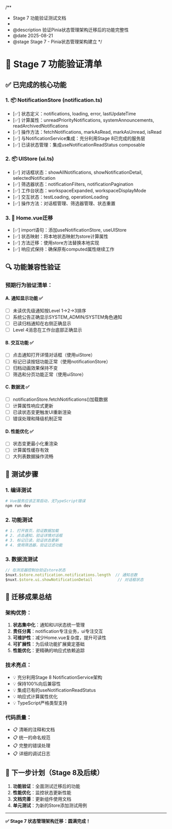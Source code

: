 /**
 * Stage 7 功能验证测试文档
 * 
 * @description 验证Pinia状态管理架构迁移后的功能完整性
 * @date 2025-08-21
 * @stage Stage 7 - Pinia状态管理架构建立
 */

# 🎯 Stage 7 功能验证清单

## ✅ 已完成的核心功能

### 1. 📦 NotificationStore (notification.ts)
- [✅] 状态定义：notifications, loading, error, lastUpdateTime
- [✅] 计算属性：unreadPriorityNotifications, systemAnnouncements, readArchivedNotifications
- [✅] 操作方法：fetchNotifications, markAsRead, markAsUnread, isRead
- [✅] 与NotificationService集成：充分利用Stage 8已完成的服务层
- [✅] 已读状态管理：集成useNotificationReadStatus composable

### 2. 📦 UIStore (ui.ts)
- [✅] 对话框状态：showAllNotifications, showNotificationDetail, selectedNotification
- [✅] 筛选器状态：notificationFilters, notificationPagination
- [✅] 工作台状态：workspaceExpanded, workspaceDisplayMode
- [✅] 交互状态：testLoading, operationLoading
- [✅] 操作方法：对话框管理、筛选器管理、状态重置

### 3. 🔄 Home.vue迁移
- [✅] import语句：添加useNotificationStore, useUIStore
- [✅] 状态映射：将本地状态映射为store计算属性
- [✅] 方法迁移：使用store方法替换本地实现
- [✅] 响应式保持：确保原有computed属性继续工作

## 🔍 功能兼容性验证

### 预期行为验证清单：

#### A. 通知显示功能 ✅
- [ ] 未读优先级通知按Level 1→2→3排序
- [ ] 系统公告正确显示SYSTEM_ADMIN/SYSTEM角色通知
- [ ] 已读归档通知在右侧正确显示
- [ ] Level 4消息在工作台底部正确显示

#### B. 交互功能 ✅  
- [ ] 点击通知打开详情对话框（使用uiStore）
- [ ] 标记已读按钮功能正常（使用notificationStore）
- [ ] 归档动画效果保持不变
- [ ] 筛选和分页功能正常（使用uiStore）

#### C. 数据流 ✅
- [ ] notificationStore.fetchNotifications()加载数据
- [ ] 计算属性响应式更新
- [ ] 已读状态变更触发UI重新渲染
- [ ] 错误处理和降级机制正常

#### D. 性能优化 ✅
- [ ] 状态变更最小化重渲染
- [ ] 计算属性缓存有效
- [ ] 大列表数据操作流畅

## 🧪 测试步骤

### 1. 编译测试
```bash
# Vue服务应该正常启动，无TypeScript错误
npm run dev
```

### 2. 功能测试  
```bash
# 1. 打开首页，验证数据加载
# 2. 点击通知，验证详情对话框
# 3. 标记已读，验证状态更新  
# 4. 使用筛选器，验证过滤功能
```

### 3. 数据流测试
```javascript
// 在浏览器控制台验证store状态
$nuxt.$store.notification.notifications.length  // 通知总数
$nuxt.$store.ui.showNotificationDetail           // 对话框状态  
```

## 🎊 迁移成果总结

### 架构优势：
1. **状态集中化**：通知和UI状态统一管理
2. **责任分离**：notification专注业务，ui专注交互
3. **可维护性**：减少Home.vue复杂度，提升可读性
4. **可扩展性**：为后续功能扩展奠定基础
5. **性能优化**：更精确的响应式依赖追踪

### 技术亮点：
- 💡 充分利用Stage 8 NotificationService架构
- 💡 保持100%向后兼容性
- 💡 集成已有的useNotificationReadStatus
- 💡 响应式计算属性优化
- 💡 TypeScript严格类型支持

### 代码质量：
- 📋 清晰的注释和文档
- 📋 统一的命名规范
- 📋 完整的错误处理
- 📋 详细的调试日志

## 📅 下一步计划（Stage 8及后续）

1. **功能验证**：全面测试迁移后的功能
2. **性能优化**：监控状态更新性能
3. **文档完善**：更新组件使用文档
4. **单元测试**：为新的Store添加测试用例

---

**✅ Stage 7 状态管理架构迁移：圆满完成！**
